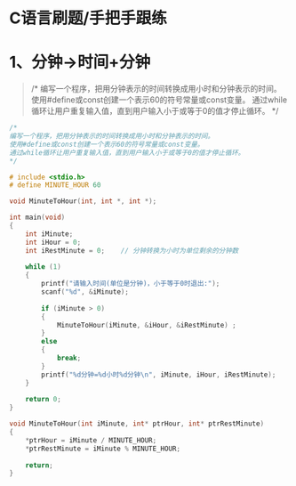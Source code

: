 # C语言刷题/手把手跟练

# 1、分钟->时间+分钟

> /*
> 编写一个程序，把用分钟表示的时间转换成用小时和分钟表示的时间。
> 使用#define或const创建一个表示60的符号常量或const变量。
> 通过while循环让用户重复输入值，直到用户输入小于或等于0的值才停止循环。
> */

```c
/*
编写一个程序，把用分钟表示的时间转换成用小时和分钟表示的时间。
使用#define或const创建一个表示60的符号常量或const变量。
通过while循环让用户重复输入值，直到用户输入小于或等于0的值才停止循环。
*/

# include <stdio.h>
# define MINUTE_HOUR 60

void MinuteToHour(int, int *, int *);

int main(void)
{
	int iMinute;
	int iHour = 0;
	int iRestMinute = 0;	// 分钟转换为小时为单位剩余的分钟数	
	
	while (1)
	{
		printf("请输入时间(单位是分钟)，小于等于0时退出:");
		scanf("%d", &iMinute);
		
		if (iMinute > 0)
		{
			MinuteToHour(iMinute, &iHour, &iRestMinute) ;
		}
		else
		{
			break;
		}
		printf("%d分钟=%d小时%d分钟\n", iMinute, iHour, iRestMinute);
	}
	
	return 0;
}

void MinuteToHour(int iMinute, int* ptrHour, int* ptrRestMinute)
{
	*ptrHour = iMinute / MINUTE_HOUR;
	*ptrRestMinute = iMinute % MINUTE_HOUR;
	
	return;
}
```

